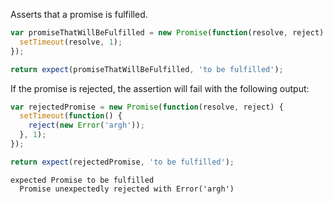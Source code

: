 Asserts that a promise is fulfilled.

<!-- unexpected-markdown async:true -->

```js
var promiseThatWillBeFulfilled = new Promise(function(resolve, reject) {
  setTimeout(resolve, 1);
});

return expect(promiseThatWillBeFulfilled, 'to be fulfilled');
```

If the promise is rejected, the assertion will fail with the following output:

<!-- unexpected-markdown async:true -->

```js
var rejectedPromise = new Promise(function(resolve, reject) {
  setTimeout(function() {
    reject(new Error('argh'));
  }, 1);
});

return expect(rejectedPromise, 'to be fulfilled');
```

```output
expected Promise to be fulfilled
  Promise unexpectedly rejected with Error('argh')
```
